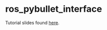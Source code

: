 # ros_pybullet_interface

Tutorial slides found [here](https://docs.google.com/presentation/d/1c7aYdl0kzYztaJyFgqGP7S1EfMuim9CGwq5VjEvhiQ8/edit?usp=sharing).
